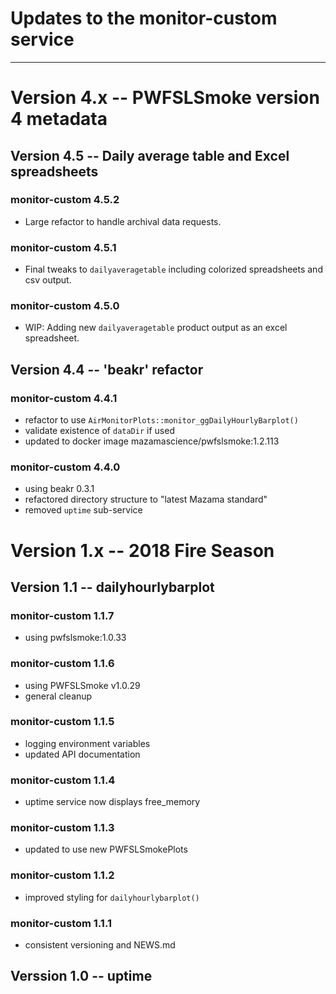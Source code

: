 # Updates to the monitor-custom service

----

# Version 4.x -- PWFSLSmoke version 4 metadata

## Version 4.5 -- Daily average table and Excel spreadsheets

### monitor-custom 4.5.2

 * Large refactor to handle archival data requests.

### monitor-custom 4.5.1

 * Final tweaks to `dailyaveragetable` including colorized spreadsheets and
 csv output.

### monitor-custom 4.5.0

 * WIP: Adding new `dailyaveragetable` product output as an excel spreadsheet.

## Version 4.4 -- 'beakr' refactor

### monitor-custom 4.4.1

 * refactor to use `AirMonitorPlots::monitor_ggDailyHourlyBarplot()`
 * validate existence of `dataDir` if used
 * updated to docker image mazamascience/pwfslsmoke:1.2.113

### monitor-custom 4.4.0

 * using beakr 0.3.1
 * refactored directory structure to "latest Mazama standard"
 * removed `uptime` sub-service
 
# Version 1.x -- 2018 Fire Season

## Version 1.1 -- dailyhourlybarplot

### monitor-custom 1.1.7

 * using pwfslsmoke:1.0.33

### monitor-custom 1.1.6

 * using PWFSLSmoke v1.0.29
 * general cleanup

### monitor-custom 1.1.5

 * logging environment variables
 * updated API documentation
 
### monitor-custom 1.1.4

 * uptime service now displays free_memory
 
### monitor-custom 1.1.3

 * updated to use new PWFSLSmokePlots
 
### monitor-custom 1.1.2

 * improved styling for `dailyhourlybarplot()`
 
### monitor-custom 1.1.1

 * consistent versioning and NEWS.md
 
## Verssion 1.0 -- uptime
